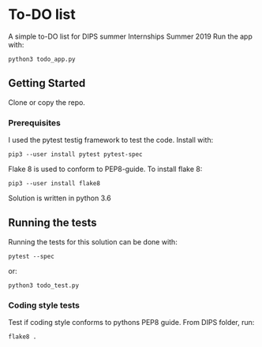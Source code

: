 # To-DO list

A simple to-DO list for DIPS summer Internships Summer 2019
Run the app with:
```
python3 todo_app.py
```

## Getting Started

Clone or copy the repo.

### Prerequisites

I used the pytest testig framework to test the code. Install with:

```
pip3 --user install pytest pytest-spec
```
Flake 8 is used to conform to PEP8-guide. To install flake 8:
```
pip3 --user install flake8
```
Solution is written in python 3.6

## Running the tests

Running the tests for this solution can be done with:
```
pytest --spec
```
or:
```
python3 todo_test.py
```

### Coding style tests

Test if coding style conforms to pythons PEP8 guide.
From DIPS folder, run:

```
flake8 .
```

